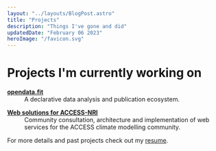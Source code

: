 ```yaml
---
layout: "../layouts/BlogPost.astro"
title: "Projects"
description: "Things I've gone and did"
updatedDate: "February 06 2023"
heroImage: "/favicon.svg"
---
```

# Projects I'm currently working on

<dl>
  <dt>
    <strong>
      <a href="https://opendata.fit" target="_blank">
        opendata.fit
      </a>
    </strong>
  </dt>
  <dd>A declarative data analysis and publication ecosystem.</dd>
</dl>

<dl>
  <dt>
    <strong>
      <a href="https://www.access-nri.org.au/" target="_blank">
        Web solutions for ACCESS-NRI
      </a>
    </strong>
  </dt>
  <dd>
  Community consultation, architecture and implementation of web services for
  the ACCESS climate modelling community.
  </dd>
</dl>

For more details and past projects check out my [resume](/varvara_efremova_resume.pdf).
